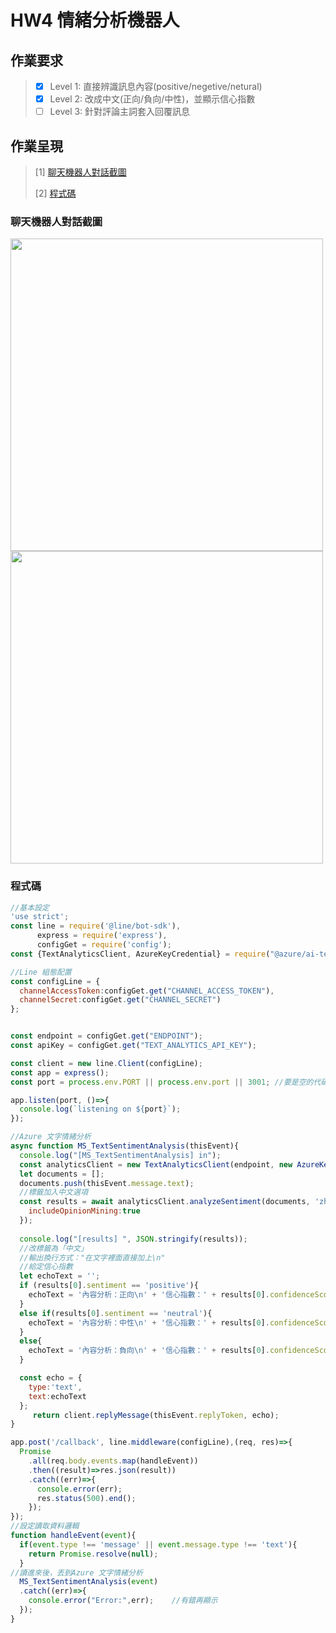 # HW4 情緒分析機器人
## 作業要求
> - [x] Level 1: 直接辨識訊息內容(positive/negetive/netural)
> - [x] Level 2: 改成中文(正向/負向/中性)，並顯示信心指數
> - [ ] Level 3: 針對評論主詞套入回覆訊息

## 作業呈現
> [1] [聊天機器人對話截圖](https://github.com/Lindergithub/LAT/edit/main/HW4/README.md#%E8%81%8A%E5%A4%A9%E6%A9%9F%E5%99%A8%E4%BA%BA%E5%B0%8D%E8%A9%B1%E6%88%AA%E5%9C%96)
>
> [2] [程式碼](https://github.com/Lindergithub/LAT/blob/main/HW4/README.md#%E7%A8%8B%E5%BC%8F%E7%A2%BC)
### 聊天機器人對話截圖
<img src='chatbot.png' width='500'> <img src='chatrot.png' width='500'>

### 程式碼
```js
//基本設定
'use strict';
const line = require('@line/bot-sdk'),
      express = require('express'),
      configGet = require('config');
const {TextAnalyticsClient, AzureKeyCredential} = require("@azure/ai-text-analytics");

//Line 組態配置
const configLine = {
  channelAccessToken:configGet.get("CHANNEL_ACCESS_TOKEN"),
  channelSecret:configGet.get("CHANNEL_SECRET")
};


const endpoint = configGet.get("ENDPOINT");
const apiKey = configGet.get("TEXT_ANALYTICS_API_KEY");

const client = new line.Client(configLine);
const app = express();
const port = process.env.PORT || process.env.port || 3001; //要是空的代碼

app.listen(port, ()=>{
  console.log(`listening on ${port}`);
});

//Azure 文字情緒分析
async function MS_TextSentimentAnalysis(thisEvent){
  console.log("[MS_TextSentimentAnalysis] in");
  const analyticsClient = new TextAnalyticsClient(endpoint, new AzureKeyCredential(apiKey));
  let documents = [];
  documents.push(thisEvent.message.text);
  //標籤加入中文選項
  const results = await analyticsClient.analyzeSentiment(documents, 'zh-Hant',{
    includeOpinionMining:true
  }); 
  
  console.log("[results] ", JSON.stringify(results));
  //改標籤為「中文」
  //輸出換行方式："在文字裡面直接加上\n"
  //給定信心指數
  let echoText = '';
  if (results[0].sentiment == 'positive'){
    echoText = '內容分析：正向\n' + '信心指數：' + results[0].confidenceScores.positive;
  }
  else if(results[0].sentiment == 'neutral'){
    echoText = '內容分析：中性\n' + '信心指數：' + results[0].confidenceScores.neutral;
  }
  else{
    echoText = '內容分析：負向\n' + '信心指數：' + results[0].confidenceScores.negative;
  }

  const echo = {
    type:'text',
    text:echoText
  };
     return client.replyMessage(thisEvent.replyToken, echo);
}

app.post('/callback', line.middleware(configLine),(req, res)=>{
  Promise
    .all(req.body.events.map(handleEvent))
    .then((result)=>res.json(result))
    .catch((err)=>{
      console.error(err);
      res.status(500).end();
    });
});
//設定讀取資料邏輯
function handleEvent(event){
  if(event.type !== 'message' || event.message.type !== 'text'){
    return Promise.resolve(null);
  }
//讀進來後，丟到Azure 文字情緒分析
  MS_TextSentimentAnalysis(event)
  .catch((err)=>{
    console.error("Error:",err);    //有錯再顯示
  });  
}
